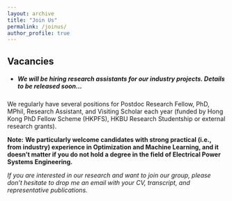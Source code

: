 ```yaml
---
layout: archive
title: "Join Us"
permalink: /joinus/
author_profile: true
---
```




## Vacancies

- ##### We will be hiring research assistants for our industry projects. Details to be released soon...



We regularly have several positions for Postdoc Research Fellow, PhD, MPhil, Research Assistant, and Visiting Scholar each year (funded by Hong Kong PhD Fellow Scheme (HKPFS), HKBU Research Studentship or external research grants).

**Note:** **We particularly welcome candidates with strong practical (i.e., from industry) experience in Optimization and Machine Learning, and it doesn’t matter if you do not hold a degree in the field of Electrical Power Systems Engineering.**

*If you are interested in our research and want to join our group, please don’t hesitate to drop me an email with your CV, transcript, and representative publications.*
